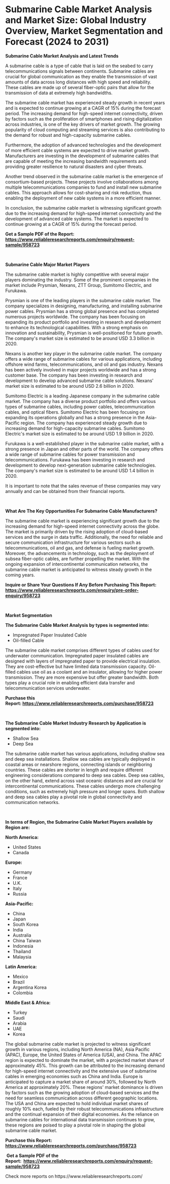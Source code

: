 <p><h1>Submarine Cable Market Analysis and Market Size: Global Industry Overview, Market Segmentation and Forecast (2024 to 2031)</h1></p><p><strong>Submarine Cable Market Analysis and Latest Trends</strong></p>
<p><p>A submarine cable is a type of cable that is laid on the seabed to carry telecommunications signals between continents. Submarine cables are crucial for global communication as they enable the transmission of vast amounts of data across long distances with high speed and reliability. These cables are made up of several fiber-optic pairs that allow for the transmission of data at extremely high bandwidths.</p><p>The submarine cable market has experienced steady growth in recent years and is expected to continue growing at a CAGR of 15% during the forecast period. The increasing demand for high-speed internet connectivity, driven by factors such as the proliferation of smartphones and rising digitalization across industries, is one of the key drivers of market growth. The growing popularity of cloud computing and streaming services is also contributing to the demand for robust and high-capacity submarine cables.</p><p>Furthermore, the adoption of advanced technologies and the development of more efficient cable systems are expected to drive market growth. Manufacturers are investing in the development of submarine cables that are capable of meeting the increasing bandwidth requirements and providing greater resilience to natural disasters and cyber threats.</p><p>Another trend observed in the submarine cable market is the emergence of consortium-based projects. These projects involve collaborations among multiple telecommunications companies to fund and install new submarine cables. This approach allows for cost-sharing and risk reduction, thus enabling the deployment of new cable systems in a more efficient manner.</p><p>In conclusion, the submarine cable market is witnessing significant growth due to the increasing demand for high-speed internet connectivity and the development of advanced cable systems. The market is expected to continue growing at a CAGR of 15% during the forecast period.</p></p>
<p><strong>Get a Sample PDF of the Report:&nbsp; <a href="https://www.reliableresearchreports.com/enquiry/request-sample/958723">https://www.reliableresearchreports.com/enquiry/request-sample/958723</a></strong></p>
<p>&nbsp;</p>
<p><strong>Submarine Cable Major Market Players</strong></p>
<p><p>The submarine cable market is highly competitive with several major players dominating the industry. Some of the prominent companies in the market include Prysmian, Nexans, ZTT Group, Sumitomo Electric, and Furukawa.</p><p>Prysmian is one of the leading players in the submarine cable market. The company specializes in designing, manufacturing, and installing submarine power cables. Prysmian has a strong global presence and has completed numerous projects worldwide. The company has been focusing on expanding its product portfolio and investing in research and development to enhance its technological capabilities. With a strong emphasis on innovation and sustainability, Prysmian is well-positioned for future growth. The company's market size is estimated to be around USD 3.3 billion in 2020.</p><p>Nexans is another key player in the submarine cable market. The company offers a wide range of submarine cables for various applications, including offshore wind farms, telecommunications, and oil and gas industry. Nexans has been actively involved in major projects worldwide and has a strong customer base. The company has been investing in research and development to develop advanced submarine cable solutions. Nexans' market size is estimated to be around USD 2.6 billion in 2020.</p><p>Sumitomo Electric is a leading Japanese company in the submarine cable market. The company has a diverse product portfolio and offers various types of submarine cables, including power cables, telecommunication cables, and optical fibers. Sumitomo Electric has been focusing on expanding its operations globally and has a strong presence in the Asia-Pacific region. The company has experienced steady growth due to increasing demand for high-capacity submarine cables. Sumitomo Electric's market size is estimated to be around USD 1.9 billion in 2020.</p><p>Furukawa is a well-established player in the submarine cable market, with a strong presence in Japan and other parts of the world. The company offers a wide range of submarine cables for power transmission and telecommunications. Furukawa has been investing in research and development to develop next-generation submarine cable technologies. The company's market size is estimated to be around USD 1.4 billion in 2020.</p><p>It is important to note that the sales revenue of these companies may vary annually and can be obtained from their financial reports.</p></p>
<p>&nbsp;</p>
<p><strong>What Are The Key Opportunities For Submarine Cable Manufacturers?</strong></p>
<p><p>The submarine cable market is experiencing significant growth due to the increasing demand for high-speed internet connectivity across the globe. The market is primarily driven by the rising adoption of cloud-based services and the surge in data traffic. Additionally, the need for reliable and secure communication infrastructure for various sectors such as telecommunications, oil and gas, and defense is fueling market growth. Moreover, the advancements in technology, such as the deployment of subsea fiber-optic cables, are further propelling the market. With the ongoing expansion of intercontinental communication networks, the submarine cable market is anticipated to witness steady growth in the coming years.</p></p>
<p><strong>Inquire or Share Your Questions If Any Before Purchasing This Report: <a href="https://www.reliableresearchreports.com/enquiry/pre-order-enquiry/958723">https://www.reliableresearchreports.com/enquiry/pre-order-enquiry/958723</a></strong></p>
<p>&nbsp;</p>
<p><strong>Market Segmentation</strong></p>
<p><strong>The Submarine Cable Market Analysis by types is segmented into:</strong></p>
<p><ul><li>Impregnated Paper Insulated Cable</li><li>Oil-filled Cable</li></ul></p>
<p><p>The submarine cable market comprises different types of cables used for underwater communication. Impregnated paper insulated cables are designed with layers of impregnated paper to provide electrical insulation. They are cost-effective but have limited data transmission capacity. Oil-filled cables use oil as a coolant and an insulator, allowing for higher power transmission. They are more expensive but offer greater bandwidth. Both types play a crucial role in enabling efficient data transfer and telecommunication services underwater.</p></p>
<p><strong>Purchase this Report:&nbsp;<a href="https://www.reliableresearchreports.com/purchase/958723">https://www.reliableresearchreports.com/purchase/958723</a></strong></p>
<p>&nbsp;</p>
<p><strong>The Submarine Cable Market Industry Research by Application is segmented into:</strong></p>
<p><ul><li>Shallow Sea</li><li>Deep Sea</li></ul></p>
<p><p>The submarine cable market has various applications, including shallow sea and deep sea installations. Shallow sea cables are typically deployed in coastal areas or nearshore regions, connecting islands or neighboring countries. These cables are shorter in length and require different engineering considerations compared to deep sea cables. Deep sea cables, on the other hand, extend across vast oceanic distances and are crucial for intercontinental communications. These cables undergo more challenging conditions, such as extremely high pressure and longer spans. Both shallow and deep sea cables play a pivotal role in global connectivity and communication networks.</p></p>
<p>&nbsp;</p>
<p><strong>In terms of Region, the Submarine Cable Market Players available by Region are:</strong></p>
<p>
    <p> <strong> North America: </strong>
        <ul>
            <li>United States</li>
            <li>Canada</li>
        </ul>
        </p> 
    <p> <strong> Europe: </strong>
        <ul>
            <li>Germany</li>
            <li>France</li>
            <li>U.K.</li>
            <li>Italy</li>
            <li>Russia</li>
        </ul>
        </p> 
    <p> <strong> Asia-Pacific: </strong>
        <ul>
            <li>China</li>
            <li>Japan</li>
            <li>South Korea</li>
            <li>India</li>
            <li>Australia</li>
            <li>China Taiwan</li>
            <li>Indonesia</li>
            <li>Thailand</li>
            <li>Malaysia</li>
        </ul>
        </p> 
    <p> <strong> Latin America: </strong>
        <ul>
            <li>Mexico</li>
            <li>Brazil</li>
            <li>Argentina Korea</li>
            <li>Colombia</li>
        </ul>
        </p> 
    <p> <strong> Middle East & Africa: </strong>
        <ul>
            <li>Turkey</li>
            <li>Saudi</li>
            <li>Arabia</li>
            <li>UAE</li>
            <li>Korea</li>
        </ul>
    </p>
    </p>
<p><p>The global submarine cable market is projected to witness significant growth in various regions, including North America (NA), Asia Pacific (APAC), Europe, the United States of America (USA), and China. The APAC region is expected to dominate the market, with a projected market share of approximately 45%. This growth can be attributed to the increasing demand for high-speed internet connectivity and the extensive use of submarine cables in emerging economies such as China and India. Europe is anticipated to capture a market share of around 30%, followed by North America at approximately 20%. These regions' market dominance is driven by factors such as the growing adoption of cloud-based services and the need for seamless communication across different geographic locations. The USA and China are expected to hold individual market shares of roughly 10% each, fueled by their robust telecommunications infrastructure and the continual expansion of their digital economies. As the reliance on submarine cables for international data transmission continues to grow, these regions are poised to play a pivotal role in shaping the global submarine cable market.</p></p>
<p><strong>Purchase this Report: <a href="https://www.reliableresearchreports.com/purchase/958723">https://www.reliableresearchreports.com/purchase/958723</a></strong></p>
<p>&nbsp;<strong>Get a Sample PDF of the Report:&nbsp;&nbsp;<a href="https://www.reliableresearchreports.com/enquiry/request-sample/958723">https://www.reliableresearchreports.com/enquiry/request-sample/958723</a></strong></p>
<p><strong></strong></p>
<p>Check more reports on https://www.reliableresearchreports.com/</p>